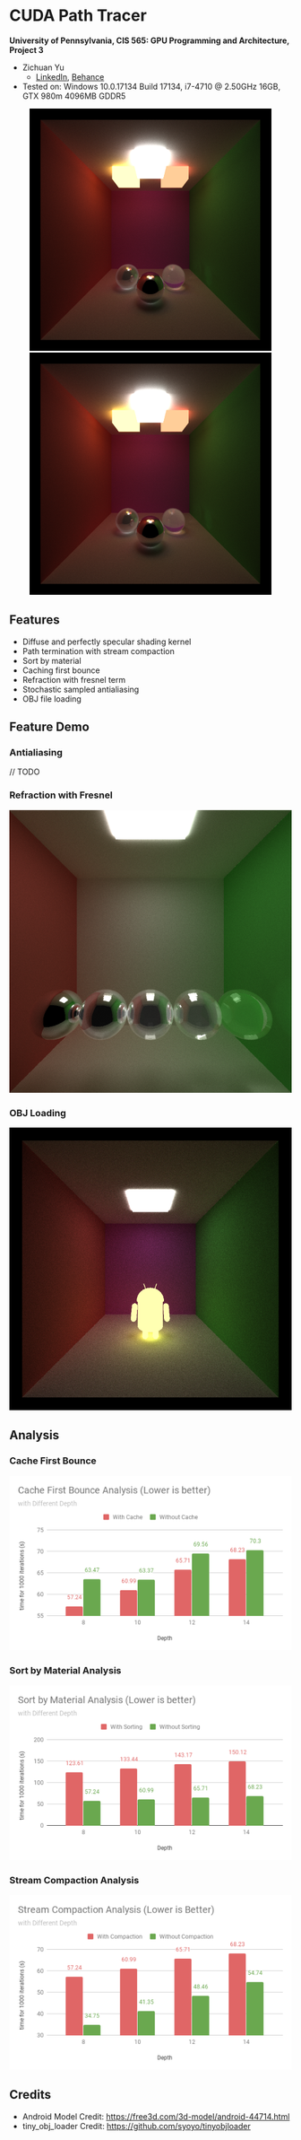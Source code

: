 # CUDA Path Tracer

**University of Pennsylvania, CIS 565: GPU Programming and Architecture, Project 3**

* Zichuan Yu
  * [LinkedIn](https://www.linkedin.com/in/zichuan-yu/), [Behance](https://www.behance.net/zainyu717ebcc)
* Tested on: Windows 10.0.17134 Build 17134, i7-4710 @ 2.50GHz 16GB, GTX 980m 4096MB GDDR5

<p align="middle">
  <img src="img/cover1.png" width="432" />
  <img src="img/cover2.png" width="432" /> 
</p>

## Features

- Diffuse and perfectly specular shading kernel
- Path termination with stream compaction
- Sort by material
- Caching first bounce
- Refraction with fresnel term
- Stochastic sampled antialiasing
- OBJ file loading

## Feature Demo

### Antialiasing

// TODO

### Refraction with Fresnel

![refraction](img/refraction.png)

### OBJ Loading

![obj_loading](img/obj_loading.png)

## Analysis

### Cache First Bounce

![cache_first_bounce](img/cache_first_bounce.png)

### Sort by Material Analysis

![material_sort](img/material_sort.png)

### Stream Compaction Analysis

![stream_compaction](img/stream_compaction.png)

## Credits

- Android Model Credit: https://free3d.com/3d-model/android-44714.html
- tiny_obj_loader Credit: https://github.com/syoyo/tinyobjloader
